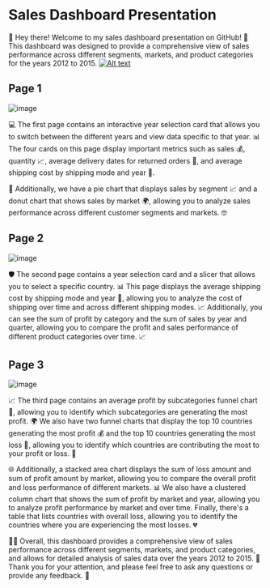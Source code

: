 # Sales Dashboard Presentation
👋 Hey there! Welcome to my sales dashboard presentation on GitHub! 🚀 This dashboard was designed to provide a comprehensive view of sales performance across different segments, markets, and product categories for the years 2012 to 2015.
[![Alt text](https://img.youtube.com/vi/9nCMdVR5o7s/0.jpg)](https://www.youtube.com/watch?v=9nCMdVR5o7s)
## Page 1

![image](https://user-images.githubusercontent.com/115613059/234096182-b011da9f-3962-4a7b-8042-95fbb633481e.png)


💻 The first page contains an interactive year selection card that allows you to switch between the different years and view data specific to that year. 📊 The four cards on this page display important metrics such as sales 💰, quantity 📈, average delivery dates for returned orders 📅, and average shipping cost by shipping mode and year 🚚.

🍕 Additionally, we have a pie chart that displays sales by segment 📈 and a donut chart that shows sales by market 🌍, allowing you to analyze sales performance across different customer segments and markets. 🤓

## Page 2

![image](https://user-images.githubusercontent.com/115613059/234096289-7cbb022a-6243-4671-bd14-b8d5d877aaf8.png)


🛡️ The second page contains a year selection card and a slicer that allows you to select a specific country. 📊 This page displays the average shipping cost by shipping mode and year 🚚, allowing you to analyze the cost of shipping over time and across different shipping modes. 📈 Additionally, you can see the sum of profit by category and the sum of sales by year and quarter, allowing you to compare the profit and sales performance of different product categories over time. 📈

## Page 3

![image](https://user-images.githubusercontent.com/115613059/234096373-5a209fb9-e07a-4644-ac85-349768381fa6.png)


📈 The third page contains an average profit by subcategories funnel chart 🌟, allowing you to identify which subcategories are generating the most profit. 🌍 We also have two funnel charts that display the top 10 countries generating the most profit 💰 and the top 10 countries generating the most loss 💸, allowing you to identify which countries are contributing the most to your profit or loss. 🤔

🌐 Additionally, a stacked area chart displays the sum of loss amount and sum of profit amount by market, allowing you to compare the overall profit and loss performance of different markets. 📊 We also have a clustered column chart that shows the sum of profit by market and year, allowing you to analyze profit performance by market and over time. Finally, there's a table that lists countries with overall loss, allowing you to identify the countries where you are experiencing the most losses. 💔

👨‍💼 Overall, this dashboard provides a comprehensive view of sales performance across different segments, markets, and product categories, and allows for detailed analysis of sales data over the years 2012 to 2015. 🙌 Thank you for your attention, and please feel free to ask any questions or provide any feedback. 🤗
